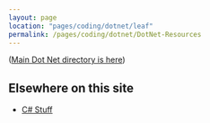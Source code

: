 ```yaml
---
layout: page
location: "pages/coding/dotnet/leaf"
permalink: /pages/coding/dotnet/DotNet-Resources
---
```


([Main Dot Net directory is here](/pages/coding/Dot-Net))

## Elsewhere on this site

- [C# Stuff](/pages/coding/lang/oo/C-Sharp)

